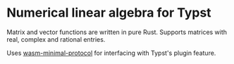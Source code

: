 # Numerical linear algebra for Typst

Matrix and vector functions are written in pure Rust. Supports matrices with real, complex and rational entries.

Uses [wasm-minimal-protocol](https://github.com/astrale-sharp/wasm-minimal-protocol) for interfacing with Typst's plugin feature.
